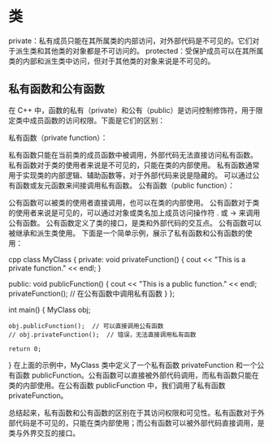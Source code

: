 # 类

private：私有成员只能在其所属类的内部访问，对外部代码是不可见的。它们对于派生类和其他类的对象都是不可访问的。
protected：受保护成员可以在其所属类的内部和派生类中访问，但对于其他类的对象来说是不可见的。

## 私有函数和公有函数 

在 C++ 中，函数的私有（private）和公有（public）是访问控制修饰符，用于限定类中成员函数的访问权限。下面是它们的区别：

私有函数（private function）：

私有函数只能在当前类的成员函数中被调用，外部代码无法直接访问私有函数。
私有函数对于类的使用者来说是不可见的，只能在类的内部使用。
私有函数通常用于实现类的内部逻辑、辅助函数等，对于外部代码来说是隐藏的。
可以通过公有函数或友元函数来间接调用私有函数。
公有函数（public function）：

公有函数可以被类的使用者直接调用，也可以在类的内部使用。
公有函数对于类的使用者来说是可见的，可以通过对象或类名加上成员访问操作符 . 或 -> 来调用公有函数。
公有函数定义了类的接口，是类和外部代码的交互点。
公有函数可以被继承和派生类使用。
下面是一个简单示例，展示了私有函数和公有函数的使用：

cpp
class MyClass {
private:
    void privateFunction() {
        cout << "This is a private function." << endl;
    }
    
public:
    void publicFunction() {
        cout << "This is a public function." << endl;
        privateFunction();  // 在公有函数中调用私有函数
    }
};

int main() {
    MyClass obj;
    
    obj.publicFunction();  // 可以直接调用公有函数
    // obj.privateFunction();  // 错误，无法直接调用私有函数
    
    return 0;
}
在上面的示例中，MyClass 类中定义了一个私有函数 privateFunction 和一个公有函数 publicFunction。公有函数可以直接被外部代码调用，而私有函数只能在类的内部使用。在公有函数 publicFunction 中，我们调用了私有函数 privateFunction。

总结起来，私有函数和公有函数的区别在于其访问权限和可见性。私有函数对于外部代码是不可见的，只能在类内部使用；而公有函数可以被外部代码直接调用，是类与外界交互的接口。